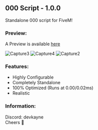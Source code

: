 ## 000 Script - 1.0.0
Standalone 000 script for FiveM!

### Preview:
A Preview is available [here](https://youtu.be/LFHPwfz0rZ4)

![Capture3](https://github.com/user-attachments/assets/6dada685-b4df-4694-a02e-ccee72bc29c1)
![Capture4](https://github.com/user-attachments/assets/e13dda80-5caf-4a3d-af92-2448ee159dce)
![Capture2](https://github.com/user-attachments/assets/54305fbc-0ad0-4254-bb0c-9ed41aa2c09e)

### Features:
- Highly Configurable
- Completely Standalone
- 100% Optimized (Runs at 0.00/0.02ms)
- Realistic

### Information:
Discord: devkayne
<br>
Cheers 🍻

